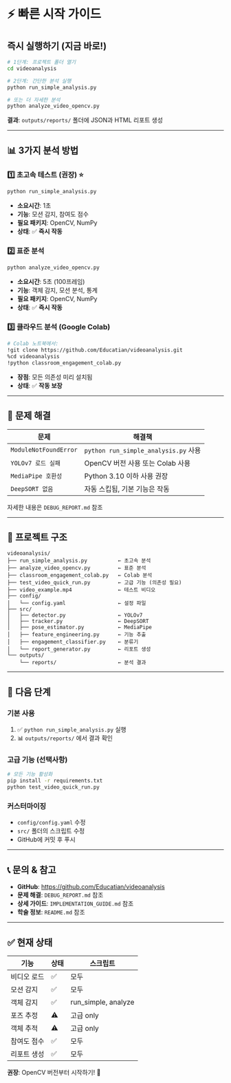 # ⚡ 빠른 시작 가이드

## 즉시 실행하기 (지금 바로!)

```bash
# 1단계: 프로젝트 폴더 열기
cd videoanalysis

# 2단계: 간단한 분석 실행
python run_simple_analysis.py

# 또는 더 자세한 분석
python analyze_video_opencv.py
```

**결과**: `outputs/reports/` 폴더에 JSON과 HTML 리포트 생성

---

## 📊 3가지 분석 방법

### 1️⃣ 초고속 테스트 (권장) ⭐
```bash
python run_simple_analysis.py
```
- **소요시간**: 1초
- **기능**: 모션 감지, 참여도 점수
- **필요 패키지**: OpenCV, NumPy
- **상태**: ✅ **즉시 작동**

### 2️⃣ 표준 분석
```bash
python analyze_video_opencv.py
```
- **소요시간**: 5초 (100프레임)
- **기능**: 객체 감지, 모션 분석, 통계
- **필요 패키지**: OpenCV, NumPy
- **상태**: ✅ **즉시 작동**

### 3️⃣ 클라우드 분석 (Google Colab)
```bash
# Colab 노트북에서:
!git clone https://github.com/Educatian/videoanalysis.git
%cd videoanalysis
!python classroom_engagement_colab.py
```
- **장점**: 모든 의존성 미리 설치됨
- **상태**: ✅ **작동 보장**

---

## 🔧 문제 해결

| 문제 | 해결책 |
|------|--------|
| `ModuleNotFoundError` | `python run_simple_analysis.py` 사용 |
| `YOLOv7 로드 실패` | OpenCV 버전 사용 또는 Colab 사용 |
| `MediaPipe 호환성` | Python 3.10 이하 사용 권장 |
| `DeepSORT 없음` | 자동 스킵됨, 기본 기능은 작동 |

자세한 내용은 `DEBUG_REPORT.md` 참조

---

## 📁 프로젝트 구조

```
videoanalysis/
├── run_simple_analysis.py          ← 초고속 분석
├── analyze_video_opencv.py         ← 표준 분석
├── classroom_engagement_colab.py   ← Colab 분석
├── test_video_quick_run.py         ← 고급 기능 (의존성 필요)
├── video_example.mp4               ← 테스트 비디오
├── config/
│   └── config.yaml                 ← 설정 파일
├── src/
│   ├── detector.py                 ← YOLOv7
│   ├── tracker.py                  ← DeepSORT
│   ├── pose_estimator.py           ← MediaPipe
│   ├── feature_engineering.py      ← 기능 추출
│   ├── engagement_classifier.py    ← 분류기
│   └── report_generator.py         ← 리포트 생성
└── outputs/
    └── reports/                    ← 분석 결과
```

---

## 🎯 다음 단계

### 기본 사용
1. ✅ `python run_simple_analysis.py` 실행
2. 📊 `outputs/reports/` 에서 결과 확인

### 고급 기능 (선택사항)
```bash
# 모든 기능 활성화
pip install -r requirements.txt
python test_video_quick_run.py
```

### 커스터마이징
- `config/config.yaml` 수정
- `src/` 폴더의 스크립트 수정
- GitHub에 커밋 후 푸시

---

## 📞 문의 & 참고

- **GitHub**: https://github.com/Educatian/videoanalysis
- **문제 해결**: `DEBUG_REPORT.md` 참조
- **상세 가이드**: `IMPLEMENTATION_GUIDE.md` 참조
- **학술 정보**: `README.md` 참조

---

## ✅ 현재 상태

| 기능 | 상태 | 스크립트 |
|------|------|---------|
| 비디오 로드 | ✅ | 모두 |
| 모션 감지 | ✅ | 모두 |
| 객체 감지 | ✅ | run_simple, analyze |
| 포즈 추정 | ⚠️ | 고급 only |
| 객체 추적 | ⚠️ | 고급 only |
| 참여도 점수 | ✅ | 모두 |
| 리포트 생성 | ✅ | 모두 |

**권장**: OpenCV 버전부터 시작하기! 🚀
